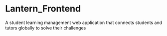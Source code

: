 # Lantern_Frontend
A student learning management web application that connects students and tutors globally to solve their challenges
